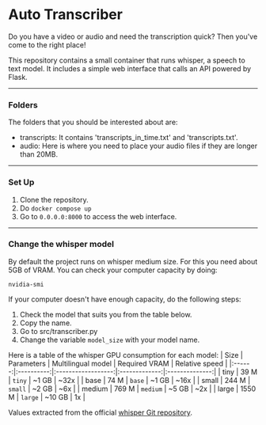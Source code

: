 # Auto Transcriber
Do you have a video or audio and need the transcription quick? Then you've come to the right place!

This repository contains a small container that runs whisper, a speech to text model. It includes a simple web interface that calls an API powered by Flask. 

---
### Folders

The folders that you should be interested about are:
- transcripts: It contains 'transcripts_in_time.txt' and 'transcripts.txt'.
- audio: Here is where you need to place your audio files if they are longer than 20MB.

---
### Set Up

1. Clone the repository.
2. Do `docker compose up`
3. Go to `0.0.0.0:8000` to access the web interface.

---
### Change the whisper model

By default the project runs on whisper medium size. For this you need about 5GB of VRAM. You can check your computer capacity by doing:

`nvidia-smi`

If your computer doesn't have enough capacity, do the following steps:
1. Check the model that suits you from the table below.
2. Copy the name.
3. Go to src/transcriber.py
4. Change the variable `model_size` with your model name.

Here is a table of the whisper GPU consumption for each model:
|  Size  | Parameters | Multilingual model | Required VRAM | Relative speed |
|:------:|:----------:|:------------------:|:-------------:|:--------------:|
|  tiny  |    39 M    |       `tiny`       |     ~1 GB     |      ~32x      |
|  base  |    74 M    |       `base`       |     ~1 GB     |      ~16x      |
| small  |   244 M    |      `small`       |     ~2 GB     |      ~6x       |
| medium |   769 M    |      `medium`      |     ~5 GB     |      ~2x       |
| large  |   1550 M   |      `large`       |    ~10 GB     |       1x       |


Values extracted from the official [whisper Git repository](https://github.com/openai/whisper/blob/main/README.md).

